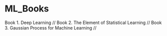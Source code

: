 # ML_Books
Book 1. Deep Learning //
Book 2. The Element of Statistical Learning //
Book 3. Gaussian Process for Machine Learning //
